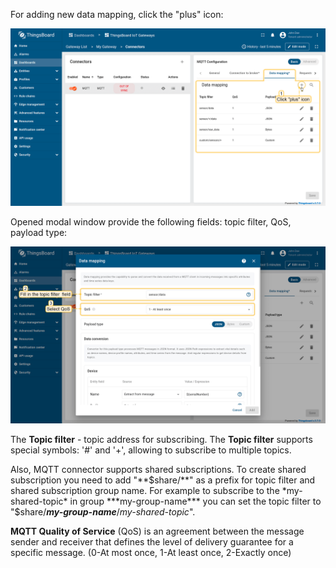 For adding new data mapping, click the "plus" icon:

![image](/images/gateway/mqtt-connector/data-mapping-basic-section-1-ce.png)

Opened modal window provide the following fields: topic filter, QoS, payload type:

![image](/images/gateway/mqtt-connector/data-mapping-basic-section-2-ce.png)

The **Topic filter** - topic address for subscribing. The **Topic filter** supports special symbols: '#' and '+', allowing to subscribe to multiple topics.

Also, MQTT connector supports shared subscriptions. 
To create shared subscription you need to add "**$share/**" as a prefix for topic filter and shared subscription group name. 
For example to subscribe to the *my-shared-topic* in group ***my-group-name*** you can set the topic filter to "$share/***my-group-name***/*my-shared-topic*".

**MQTT Quality of Service** (QoS) is an agreement between the message sender and receiver that defines the level of delivery guarantee for a specific message. (0-At most once, 1-At least once, 2-Exactly once)
